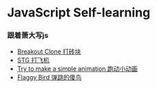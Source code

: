 # JavaScript Self-learning
### 跟着萧大写js
- [Breakout Clone 打砖块][1]
- [STG 打飞机][2]
- [Try to make a simple animation 跑动小动画][3]
- [Flaggy Bird 弹跳的傻鸟][4]

[1]: https://github.com/julimi/JavaScript/tree/master/Breakout_clone
[2]: https://github.com/julimi/JavaScript/tree/master/STG
[3]: https://github.com/julimi/JavaScript/tree/master/Animation_try
[4]: https://github.com/julimi/JavaScript/tree/master/Flaggy_Bird
